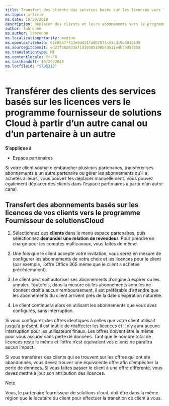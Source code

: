 ```yaml
---
title: Transfert des clients des services basés sur les licences vers le programme Fournisseur de solutionsCloud sur l'Espace partenaires | Espace partenaires
ms.topic: article
ms.date: 10/29/2018
description: Déplacer des clients et leurs abonnements vers le programme CSP à partir d’un autre canal ou d’un autre partenaire.
author: labrenne
ms.author: labrenne
ms.localizationpriority: medium
ms.openlocfilehash: 62c85a7ff33e9dd11fa867074c53cd19b4015139
ms.sourcegitcommit: ed22f6825d3af1d19385198b4d511e4b39d5e353
ms.translationtype: MT
ms.contentlocale: fr-FR
ms.lasthandoff: 10/29/2018
ms.locfileid: "5795312"
---
```

# <a name="transfer-license-based-services-customers-to-the-cloud-solution-provider-program-from-another-channel-or-from-one-partner-to-another"></a>Transférer des clients des services basés sur les licences vers le programme fournisseur de solutions Cloud à partir d’un autre canal ou d’un partenaire à un autre

**S’applique à**

-  Espace partenaires

Si votre client souhaite embaucher plusieurs partenaires, transférer ses abonnements à un autre partenaire ou gérer les abonnements qu'il a achetés ailleurs, vous pouvez les déplacer manuellement. Vous pouvez également déplacer des clients dans l’espace partenaires à partir d’un autre canal.

## <a name="move-your-customers-license-based-subscriptions-to-the-cloud-solution-provider-program-csp"></a>Transfert des abonnements basés sur les licences de vos clients vers le programme Fournisseur de solutionsCloud

1. Sélectionnez des **clients** dans le menu espace partenaires, puis sélectionnez **demander une relation de revendeur**. Pour prendre en charge pour les comptes multicanaux, vous faites de même.

2.  Une fois que le client accepte votre invitation, vous serez en mesure de configurer les abonnements de votre choix et les licences pour le client (par exemple, l’offre Office 365 même que le client a achetée précédemment).

3. Le client peut soit autoriser ses abonnements d’origine à expirer ou les annuler. Toutefois, dans la mesure où les abonnements annulés ne donnent droit à aucun remboursement, il est préférable d’attendre que les abonnements du client arrivent près de la date d’expiration naturelle.

4. Le client continuera alors en utilisant les abonnements que vous avez configurés, sans interruption.


Si vous configurez des offres identiques à celles que votre client utilisait jusqu'à présent, il est inutile de réaffecter les licences et il n’y aura aucune interruption pour les utilisateurs finaux. Les offres doivent être le même pour vous assurer sans perte de données. Tant que le nombre total de licences reste le même et l’offre n’est équivalent vos clients ne paraîtra aucun impact.

Si vous transférez des clients qui se trouvent sur les offres qui ont été abandonnés, vous devez trouver une équivalente offre afin d’empêcher la perte de données. Si vous faites passer le client à une offre différente, vous devez mettre à jour son attribution des licences.

>[!NOTE]
>Vous, le partenaire fournisseur de solutions cloud, doit être dans la même région que le locataire du client pour effectuer la transition ce client à vous. 



